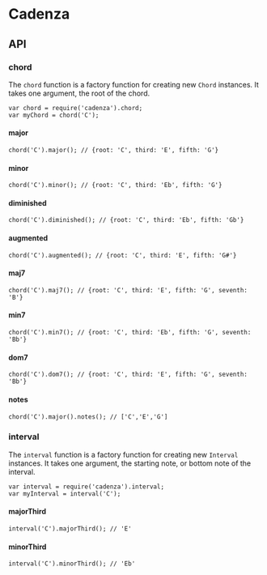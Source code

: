 # Cadenza

## API

### chord
The `chord` function is a factory function for creating new `Chord` instances. It takes one argument, the root of the chord. 
```
var chord = require('cadenza').chord;
var myChord = chord('C');
```

#### major
```
chord('C').major(); // {root: 'C', third: 'E', fifth: 'G'}
```

#### minor
```
chord('C').minor(); // {root: 'C', third: 'Eb', fifth: 'G'}
```

#### diminished
```
chord('C').diminished(); // {root: 'C', third: 'Eb', fifth: 'Gb'}
```

#### augmented
```
chord('C').augmented(); // {root: 'C', third: 'E', fifth: 'G#'}
```

#### maj7
```
chord('C').maj7(); // {root: 'C', third: 'E', fifth: 'G', seventh: 'B'}
```

#### min7
```
chord('C').min7(); // {root: 'C', third: 'Eb', fifth: 'G', seventh: 'Bb'}
```

#### dom7
```
chord('C').dom7(); // {root: 'C', third: 'E', fifth: 'G', seventh: 'Bb'}
```

#### notes
```
chord('C').major().notes(); // ['C','E','G']
```

### interval
The `interval` function is a factory function for creating new `Interval` instances. It takes one argument, the starting note, or bottom note of the interval.
```
var interval = require('cadenza').interval;
var myInterval = interval('C');
```

#### majorThird
```
interval('C').majorThird(); // 'E'
```

#### minorThird
```
interval('C').minorThird(); // 'Eb'
```
